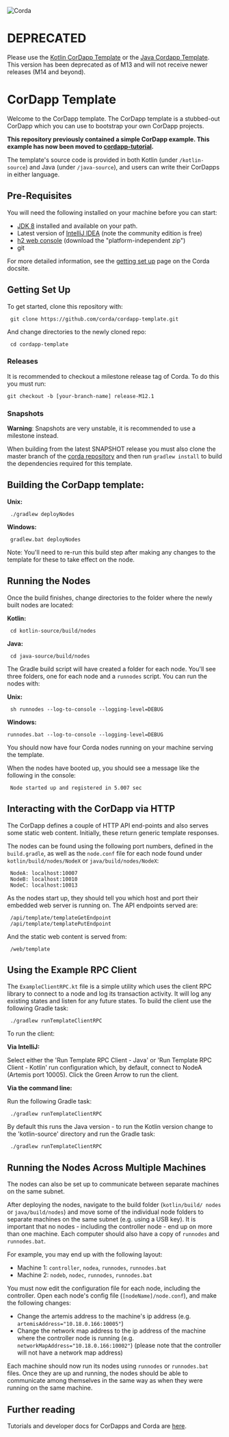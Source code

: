 ![Corda](https://www.corda.net/wp-content/uploads/2016/11/fg005_corda_b.png)

# DEPRECATED

Please use the [Kotlin CorDapp Template](https://github.com/corda/cordapp-template-kotlin) or the 
[Java Cordapp Template](https://github.com/corda/cordapp-template-java). This version has been deprecated as of M13
and will not receive newer releases (M14 and beyond). 

# CorDapp Template

Welcome to the CorDapp template. The CorDapp template is a stubbed-out CorDapp 
which you can use to bootstrap your own CorDapp projects.

**This repository previously contained a simple CorDapp example. This 
example has now been moved to 
[cordapp-tutorial](https://github.com/corda/cordapp-tutorial/).**

The template's source code is provided in both Kotlin (under `/kotlin-source`)
and Java (under `/java-source`), and users can write their CorDapps in
either language.

## Pre-Requisites

You will need the following installed on your machine before you can start:

* [JDK 8](http://www.oracle.com/technetwork/java/javase/downloads/jdk8-downloads-2133151.html) 
  installed and available on your path.
* Latest version of [IntelliJ IDEA](https://www.jetbrains.com/idea/download/) 
  (note the community edition is free)
* [h2 web console](http://www.h2database.com/html/download.html)
  (download the "platform-independent zip")
* git

For more detailed information, see the
[getting set up](https://docs.corda.net/getting-set-up.html) page on the
Corda docsite.

## Getting Set Up

To get started, clone this repository with:

     git clone https://github.com/corda/cordapp-template.git

And change directories to the newly cloned repo:

     cd cordapp-template

### Releases

It is recommended to checkout a milestone release tag of Corda. To do this you must run: 

    git checkout -b [your-branch-name] release-M12.1

### Snapshots

**Warning**: Snapshots are very unstable, it is recommended to use a milestone instead.

When building from the latest SNAPSHOT release you must also clone the master
branch of the [corda repository](https://github.com/corda/corda) and then run `gradlew install`
to build the dependencies required for this template.
​     
## Building the CorDapp template:

**Unix:** 

     ./gradlew deployNodes

**Windows:**

     gradlew.bat deployNodes

Note: You'll need to re-run this build step after making any changes to
the template for these to take effect on the node.

## Running the Nodes

Once the build finishes, change directories to the folder where the newly
built nodes are located:

**Kotlin:**

     cd kotlin-source/build/nodes

**Java:**

     cd java-source/build/nodes

The Gradle build script will have created a folder for each node. You'll
see three folders, one for each node and a `runnodes` script. You can
run the nodes with:

**Unix:**

     sh runnodes --log-to-console --logging-level=DEBUG

**Windows:**

    runnodes.bat --log-to-console --logging-level=DEBUG

You should now have four Corda nodes running on your machine serving 
the template.

When the nodes have booted up, you should see a message like the following 
in the console: 

     Node started up and registered in 5.007 sec

## Interacting with the CorDapp via HTTP

The CorDapp defines a couple of HTTP API end-points and also serves some
static web content. Initially, these return generic template responses.

The nodes can be found using the following port numbers, defined in the 
`build.gradle`, as well as the `node.conf` file for each node found
under `kotlin/build/nodes/NodeX` or `java/build/nodes/NodeX`:

     NodeA: localhost:10007
     NodeB: localhost:10010
     NodeC: localhost:10013

As the nodes start up, they should tell you which host and port their
embedded web server is running on. The API endpoints served are:

     /api/template/templateGetEndpoint
     /api/template/templatePutEndpoint

And the static web content is served from:

     /web/template

## Using the Example RPC Client

The `ExampleClientRPC.kt` file is a simple utility which uses the client
RPC library to connect to a node and log its transaction activity.
It will log any existing states and listen for any future states. To build 
the client use the following Gradle task:

     ./gradlew runTemplateClientRPC

To run the client:

**Via IntelliJ:**

Select either the 'Run Template RPC Client - Java' or 'Run Template RPC Client - Kotlin'
run configuration which, by default, connect to NodeA (Artemis port 10005). Click the
Green Arrow to run the client.

**Via the command line:**

Run the following Gradle task:

     ./gradlew runTemplateClientRPC

By default this runs the Java version - to run the Kotlin version change to the
'kotlin-source' directory and run the Gradle task:

     ./gradlew runTemplateClientRPC

## Running the Nodes Across Multiple Machines

The nodes can also be set up to communicate between separate machines on the 
same subnet.

After deploying the nodes, navigate to the build folder (`kotlin/build/
nodes` or `java/build/nodes`) and move some of the individual node folders to 
separate machines on the same subnet (e.g. using a USB key). It is important 
that no nodes - including the controller node - end up on more than one 
machine. Each computer should also have a copy of `runnodes` and 
`runnodes.bat`.

For example, you may end up with the following layout:

* Machine 1: `controller`, `nodea`, `runnodes`, `runnodes.bat`
* Machine 2: `nodeb`, `nodec`, `runnodes`, `runnodes.bat`

You must now edit the configuration file for each node, including the 
controller. Open each node's config file (`[nodeName]/node.conf`), and make 
the following changes:

* Change the artemis address to the machine's ip address (e.g. 
  `artemisAddress="10.18.0.166:10005"`)
* Change the network map address to the ip address of the machine where the 
  controller node is running (e.g. `networkMapAddress="10.18.0.166:10002"`) 
  (please note that the controller will not have a network map address)

Each machine should now run its nodes using `runnodes` or `runnodes.bat` 
files. Once they are up and running, the nodes should be able to communicate 
among themselves in the same way as when they were running on the same machine.

## Further reading

Tutorials and developer docs for CorDapps and Corda are
[here](https://docs.corda.net/).
